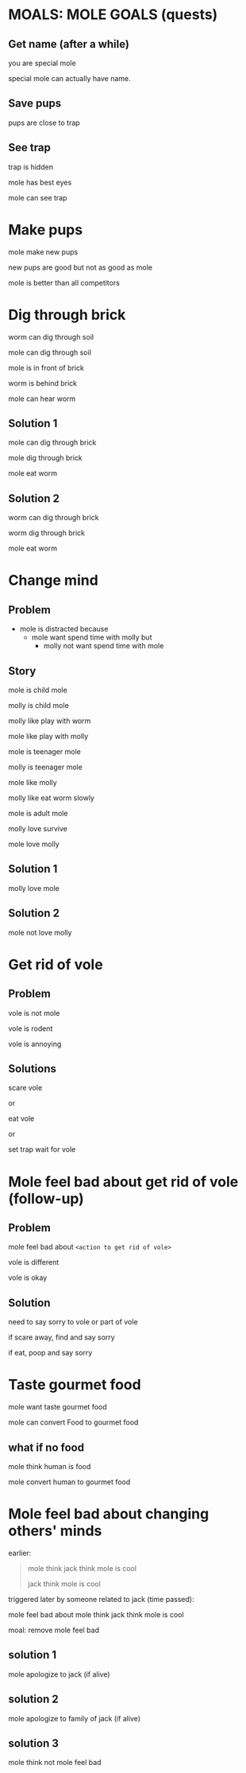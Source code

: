 # MOALS: MOLE GOALS (quests)

## Get name (after a while)

you are special mole

special mole can actually have name.


## Save pups

pups are close to trap


## See trap

trap is hidden

mole has best eyes

mole can see trap


# Make pups

mole make new pups

new pups are good but not as good as mole

mole is better than all competitors


# Dig through brick

worm can dig through soil

mole can dig through soil

mole is in front of brick

worm is behind brick

mole can hear worm

## Solution 1

mole can dig through brick

mole dig through brick

mole eat worm

## Solution 2

worm can dig through brick

worm dig through brick

mole eat worm


# Change mind

## Problem

- mole is distracted because
  - mole want spend time with molly but
    - molly not want spend time with mole

## Story

mole is child mole

molly is child mole

molly like play with worm

mole like play with molly

mole is teenager mole

molly is teenager mole

mole like molly

molly like eat worm slowly

mole is adult mole

molly love survive

mole love molly

## Solution 1

molly love mole

## Solution 2

mole not love molly


# Get rid of vole

## Problem

vole is not mole

vole is rodent

vole is annoying

## Solutions

scare vole

or

eat vole

or

set trap
wait for vole


# Mole feel bad about get rid of vole (follow-up)

## Problem

mole feel bad about `<action to get rid of vole>`

vole is different

vole is okay

## Solution

need to say sorry to vole or part of vole

if scare away, find and say sorry

if eat, poop and say sorry


# Taste gourmet food

mole want taste gourmet food

mole can convert Food to gourmet food

## what if no food

mole think human is food

mole convert human to gourmet food


# Mole feel bad about changing others' minds

earlier:

> mole think jack think mole is cool
>
> jack think mole is cool

triggered later by someone related to jack (time passed):

mole feel bad about mole think jack think mole is cool

moal: remove mole feel bad

## solution 1

mole apologize to jack (if alive)

## solution 2

mole apologize to family of jack (if alive)

## solution 3

mole think not mole feel bad
